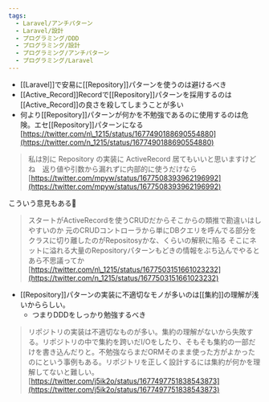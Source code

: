 ```yaml
---
tags:
  - Laravel/アンチパターン
  - Laravel/設計
  - プログラミング/DDD
  - プログラミング/設計
  - プログラミング/アンチパターン
  - プログラミング/Laravel
---
```


- [[Laravel]]で安易に[[Repository]]パターンを使うのは避けるべき
- [[Active_Record]]Recordで[[Repository]]パターンを採用するのは[[Active_Record]]の良さを殺してしまうことが多い
- 何より[[Repository]]パターンが何かを不勉強であるのに使用するのは危険。エセ[[Repository]]パターンになる
[https://twitter.com/n\_1215/status/1677490188690554880](https://twitter.com/n_1215/status/1677490188690554880)

>私は別に Repository の実装に ActiveRecord 居てもいいと思いますけどね　返り値や引数から漏れずに内部的に使うだけなら
>[https://twitter.com/mpyw/status/1677508393962196992](https://twitter.com/mpyw/status/1677508393962196992)

こういう意見もある🤔

>スタートがActiveRecordを使うCRUDだからそこからの類推で勘違いはしやすいのか 元のCRUDコントローラから単にDBクエリを呼んでる部分をクラスに切り離したのがRepositosyかな、くらいの解釈に陥る そこにネットに溢れる大量のRepositoryパターンもどきの情報をぶち込んでやるとあら不思議ってか
[https://twitter.com/n\_1215/status/1677503151661023232](https://twitter.com/n_1215/status/1677503151661023232)

- [[Repository]]パターンの実装に不適切なモノが多いのは[[集約]]の理解が浅いかららしい。
	- つまりDDDをしっかり勉強するべき
>リポジトリの実装は不適切なものが多い。集約の理解がないから失敗する。リポジトリの中で集約を跨いだI/Oをしたり、そもそも集約の一部だけを書き込んだりと。不勉強ならまだORMそのまま使った方がよかったのにという事例もある。リポジトリを正しく設計するには集約が何かを理解してないと難しい。
>[https://twitter.com/j5ik2o/status/1677497751838543873](https://twitter.com/j5ik2o/status/1677497751838543873)